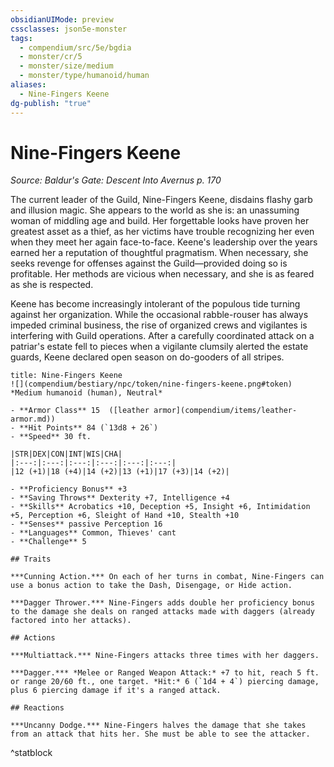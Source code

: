 ```yaml
---
obsidianUIMode: preview
cssclasses: json5e-monster
tags:
  - compendium/src/5e/bgdia
  - monster/cr/5
  - monster/size/medium
  - monster/type/humanoid/human
aliases:
  - Nine-Fingers Keene
dg-publish: "true"
---
```

# Nine-Fingers Keene
*Source: Baldur's Gate: Descent Into Avernus p. 170*  

The current leader of the Guild, Nine-Fingers Keene, disdains flashy garb and illusion magic. She appears to the world as she is: an unassuming woman of middling age and build. Her forgettable looks have proven her greatest asset as a thief, as her victims have trouble recognizing her even when they meet her again face-to-face. Keene's leadership over the years earned her a reputation of thoughtful pragmatism. When necessary, she seeks revenge for offenses against the Guild—provided doing so is profitable. Her methods are vicious when necessary, and she is as feared as she is respected.

Keene has become increasingly intolerant of the populous tide turning against her organization. While the occasional rabble-rouser has always impeded criminal business, the rise of organized crews and vigilantes is interfering with Guild operations. After a carefully coordinated attack on a patriar's estate fell to pieces when a vigilante clumsily alerted the estate guards, Keene declared open season on do-gooders of all stripes.

```ad-statblock
title: Nine-Fingers Keene
![](compendium/bestiary/npc/token/nine-fingers-keene.png#token)
*Medium humanoid (human), Neutral*

- **Armor Class** 15  ([leather armor](compendium/items/leather-armor.md))
- **Hit Points** 84 (`13d8 + 26`)
- **Speed** 30 ft.

|STR|DEX|CON|INT|WIS|CHA|
|:---:|:---:|:---:|:---:|:---:|:---:|
|12 (+1)|18 (+4)|14 (+2)|13 (+1)|17 (+3)|14 (+2)|

- **Proficiency Bonus** +3
- **Saving Throws** Dexterity +7, Intelligence +4
- **Skills** Acrobatics +10, Deception +5, Insight +6, Intimidation +5, Perception +6, Sleight of Hand +10, Stealth +10
- **Senses** passive Perception 16
- **Languages** Common, Thieves' cant
- **Challenge** 5

## Traits

***Cunning Action.*** On each of her turns in combat, Nine-Fingers can use a bonus action to take the Dash, Disengage, or Hide action.

***Dagger Thrower.*** Nine-Fingers adds double her proficiency bonus to the damage she deals on ranged attacks made with daggers (already factored into her attacks).

## Actions

***Multiattack.*** Nine-Fingers attacks three times with her daggers.

***Dagger.*** *Melee or Ranged Weapon Attack:* +7 to hit, reach 5 ft. or range 20/60 ft., one target. *Hit:* 6 (`1d4 + 4`) piercing damage, plus 6 piercing damage if it's a ranged attack.

## Reactions

***Uncanny Dodge.*** Nine-Fingers halves the damage that she takes from an attack that hits her. She must be able to see the attacker.
```
^statblock
